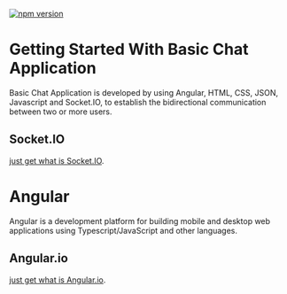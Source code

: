[![npm version](https://badge.fury.io/js/%40angular%2Fcore.svg)](https://www.npmjs.com/@angular/core)

Getting Started With Basic Chat Application
===========================================
Basic Chat Application is developed by using Angular, HTML, CSS, JSON, Javascript and Socket.IO,
to establish the bidirectional communication between two or more users.

## Socket.IO

[just get what is Socket.IO][socket.io].

Angular
=======
Angular is a development platform for building mobile and desktop web applications using Typescript/JavaScript and other languages.

## Angular.io

[just get what is Angular.io][Angular.io].

[socket.io]: https://socket.io
[Angular.io]: https://angular.io/start